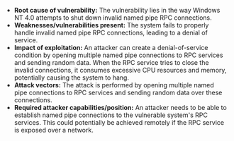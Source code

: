 - **Root cause of vulnerability:** The vulnerability lies in the way Windows NT 4.0 attempts to shut down invalid named pipe RPC connections.
- **Weaknesses/vulnerabilities present:** The system fails to properly handle invalid named pipe RPC connections, leading to a denial of service.
- **Impact of exploitation:** An attacker can create a denial-of-service condition by opening multiple named pipe connections to RPC services and sending random data. When the RPC service tries to close the invalid connections, it consumes excessive CPU resources and memory, potentially causing the system to hang.
- **Attack vectors:** The attack is performed by opening multiple named pipe connections to RPC services and sending random data over these connections.
- **Required attacker capabilities/position:** An attacker needs to be able to establish named pipe connections to the vulnerable system's RPC services. This could potentially be achieved remotely if the RPC service is exposed over a network.